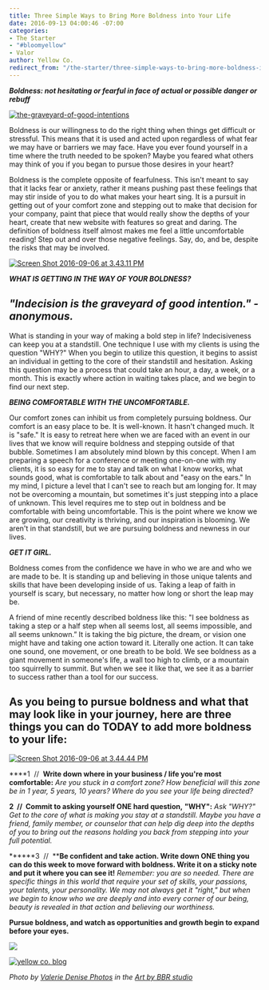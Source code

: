 ```yaml
---
title: Three Simple Ways to Bring More Boldness into Your Life
date: 2016-09-13 04:00:46 -07:00
categories:
- The Starter
- "#bloomyellow"
- Valor
author: Yellow Co.
redirect_from: "/the-starter/three-simple-ways-to-bring-more-boldness-into-your-life/"
---
```


_**Boldness: not hesitating or fearful in face of actual or possible danger or rebuff**_

[![the-graveyard-of-good-intentions](https://yellow-blog-images.imgix.net/2016/09/The-graveyard-of-good-intentions.png)](https://yellow-blog-images.imgix.net/2016/09/The-graveyard-of-good-intentions.png)

Boldness is our willingness to do the right thing when things get difficult or stressful. This means that it is used and acted upon regardless of what fear we may have or barriers we may face. Have you ever found yourself in a time where the truth needed to be spoken? Maybe you feared what others may think of you if you began to pursue those desires in your heart?

Boldness is the complete opposite of fearfulness. This isn't meant to say that it lacks fear or anxiety, rather it means pushing past these feelings that may stir inside of you to do what makes your heart sing. It is a pursuit in getting out of your comfort zone and stepping out to make that decision for your company, paint that piece that would really show the depths of your heart, create that new website with features so great and daring. The definition of boldness itself almost makes me feel a little uncomfortable reading! Step out and over those negative feelings. Say, do, and be, despite the risks that may be involved.

[![Screen Shot 2016-09-06 at 3.43.11 PM](https://yellow-blog-images.imgix.net/2016/09/Screen-Shot-2016-09-06-at-3.43.11-PM.png)](https://yellow-blog-images.imgix.net/2016/09/Screen-Shot-2016-09-06-at-3.43.11-PM.png)

_**WHAT IS GETTING IN THE WAY OF YOUR BOLDNESS?**_

## _"Indecision is the graveyard of good intention." - anonymous._

What is standing in your way of making a bold step in life? Indecisiveness can keep you at a standstill. One technique I use with my clients is using the question "WHY?" When you begin to utilize this question, it begins to assist an individual in getting to the core of their standstill and hesitation. Asking this question may be a process that could take an hour, a day, a week, or a month. This is exactly where action in waiting takes place, and we begin to find our next step.

_**BEING COMFORTABLE WITH THE UNCOMFORTABLE.**_

Our comfort zones can inhibit us from completely pursuing boldness. Our comfort is an easy place to be. It is well-known. It hasn't changed much. It is "safe." It is easy to retreat here when we are faced with an event in our lives that we know will require boldness and stepping outside of that bubble. Sometimes I am absolutely mind blown by this concept. When I am preparing a speech for a conference or meeting one-on-one with my clients, it is so easy for me to stay and talk on what I know works, what sounds good, what is comfortable to talk about and "easy on the ears." In my mind, I picture a level that I can't see to reach but am longing for. It may not be overcoming a mountain, but sometimes it's just stepping into a place of unknown. This level requires me to step out in boldness and be comfortable with being uncomfortable. This is the point where we know we are growing, our creativity is thriving, and our inspiration is blooming. We aren't in that standstill, but we are pursuing boldness and newness in our lives.

_**GET IT GIRL.**_

Boldness comes from the confidence we have in who we are and who we are made to be. It is standing up and believing in those unique talents and skills that have been developing inside of us. Taking a leap of faith in yourself is scary, but necessary, no matter how long or short the leap may be.

A friend of mine recently described boldness like this: "I see boldness as taking a step or a half step when all seems lost, all seems impossible, and all seems unknown.” It is taking the big picture, the dream, or vision one might have and taking one action toward it. Literally one action. It can take one sound, one movement, or one breath to be bold. We see boldness as a giant movement in someone's life, a wall too high to climb, or a mountain too squirrelly to summit. But when we see it like that, we see it as a barrier to success rather than a tool for our success.

## As you being to pursue boldness and what that may look like in your journey, here are three things you can do TODAY to add more boldness to your life:

[![Screen Shot 2016-09-06 at 3.44.44 PM](https://yellow-blog-images.imgix.net/2016/09/Screen-Shot-2016-09-06-at-3.44.44-PM.png)](https://yellow-blog-images.imgix.net/2016/09/Screen-Shot-2016-09-06-at-3.44.44-PM.png)

****1  //  **Write down where in your business / life you're most comfortable:** _Are you stuck in a comfort zone? How beneficial will this zone be in 1 year, 5 years, 10 years? Where do you see your life being directed?_

**2  //  Commit to asking yourself ONE hard question,** **"WHY":** _Ask "WHY?" Get to the core of what is making you stay at a standstill. Maybe you have a friend, family member, or counselor that can help dig deep into the depths of you to bring out the reasons holding you back from stepping into your full potential._

******3  //  ****Be confident and take action. Write down ONE thing you can do this week to move forward with boldness. Write it on a sticky note and put it where you can see it!** _Remember: you are so needed. There are specific things in this world that require your set of skills, your passions, your talents, your personality. We may not always get it "right," but when we begin to know who we are deeply and into every corner of our being, beauty is revealed in that action and believing our worthiness._

**Pursue boldness, and watch as opportunities and growth begin to expand before your eyes.**

[![](https://lh3.googleusercontent.com/PLgiNHFRVmFsLP41efysqdUJ9SZ-AcJD3c5aX2chYUhgBTYI52sHFjId--lSB85ZE8liKk_tGGuQ32hJHUmjbw=s0)](https://yellowcollective.leadpages.co/leadbox/14275ef73f72a2%3A17a2246bc746dc/5739407210446848/)

[![yellow co. blog](https://yellow-blog-images.imgix.net/2015/12/kristitriplett.jpg)](https://endearingtraveler.wordpress.com/)

_Photo by [Valerie Denise Photos](http://www.valeriedenisephotos.com/) in the [Art by BBR studio](http://www.brigitbellritchie.com/)_
